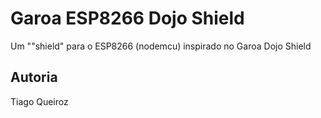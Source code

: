 Garoa ESP8266 Dojo Shield
=========================
Um ""shield" para o ESP8266 (nodemcu) inspirado no Garoa Dojo Shield


Autoria
-------
Tiago Queiroz
